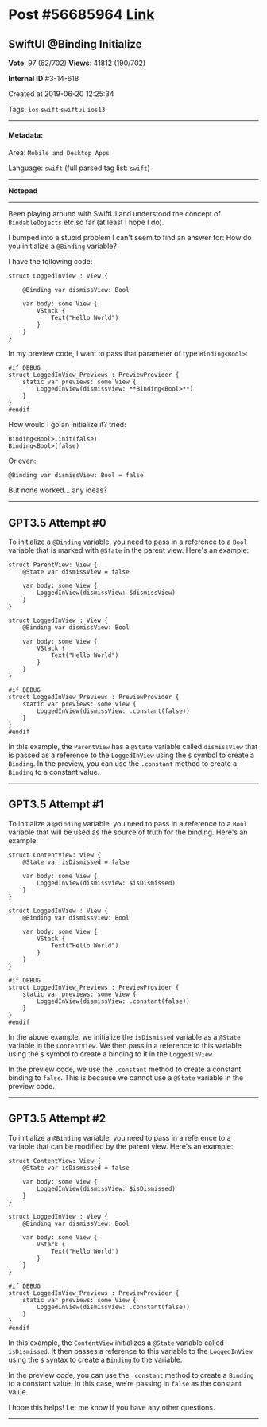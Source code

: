
# Post \#56685964 [Link](https://stackoverflow.com/questions/56685964/)

## SwiftUI @Binding Initialize

**Vote**: 97 (62/702) **Views**: 41812 (190/702) 

**Internal ID** \#3-14-618

Created at 2019-06-20 12:25:34

Tags: `ios` `swift` `swiftui` `ios13`

----------

#### Metadata:

Area: `Mobile and Desktop Apps`

Language: `swift` (full parsed tag list: `swift`)

----------

**Notepad**


----------

Been playing around with SwiftUI and understood the concept of `BindableObjects` etc so far (at least I hope I do). 

I bumped into a stupid problem I can't seem to find an answer for: 
How do you initialize a `@Binding` variable?

I have the following code:

```
struct LoggedInView : View {

    @Binding var dismissView: Bool

    var body: some View {
        VStack {
            Text("Hello World")
        }
    }
}
```


In my preview code, I want to pass that parameter of type `Binding<Bool>`:

```
#if DEBUG
struct LoggedInView_Previews : PreviewProvider {
    static var previews: some View {
        LoggedInView(dismissView: **Binding<Bool>**)
    }
}
#endif
```


How would I go an initialize it? tried:

```
Binding<Bool>.init(false)
Binding<Bool>(false)
```


Or even:

```
@Binding var dismissView: Bool = false
```


But none worked... any ideas?


----------
        
## GPT3.5 Attempt \#0

To initialize a `@Binding` variable, you need to pass in a reference to a `Bool` variable that is marked with `@State` in the parent view. Here's an example:

```
struct ParentView: View {
    @State var dismissView = false
    
    var body: some View {
        LoggedInView(dismissView: $dismissView)
    }
}

struct LoggedInView : View {
    @Binding var dismissView: Bool
    
    var body: some View {
        VStack {
            Text("Hello World")
        }
    }
}

#if DEBUG
struct LoggedInView_Previews : PreviewProvider {
    static var previews: some View {
        LoggedInView(dismissView: .constant(false))
    }
}
#endif
```

In this example, the `ParentView` has a `@State` variable called `dismissView` that is passed as a reference to the `LoggedInView` using the `$` symbol to create a `Binding`. In the preview, you can use the `.constant` method to create a `Binding` to a constant value.

--------

## GPT3.5 Attempt \#1

To initialize a `@Binding` variable, you need to pass in a reference to a `Bool` variable that will be used as the source of truth for the binding. Here's an example:

```
struct ContentView: View {
    @State var isDismissed = false
    
    var body: some View {
        LoggedInView(dismissView: $isDismissed)
    }
}

struct LoggedInView : View {
    @Binding var dismissView: Bool
    
    var body: some View {
        VStack {
            Text("Hello World")
        }
    }
}

#if DEBUG
struct LoggedInView_Previews : PreviewProvider {
    static var previews: some View {
        LoggedInView(dismissView: .constant(false))
    }
}
#endif
```

In the above example, we initialize the `isDismissed` variable as a `@State` variable in the `ContentView`. We then pass in a reference to this variable using the `$` symbol to create a binding to it in the `LoggedInView`. 

In the preview code, we use the `.constant` method to create a constant binding to `false`. This is because we cannot use a `@State` variable in the preview code.

--------

## GPT3.5 Attempt \#2

To initialize a `@Binding` variable, you need to pass in a reference to a variable that can be modified by the parent view. Here's an example:

```
struct ContentView: View {
    @State var isDismissed = false
    
    var body: some View {
        LoggedInView(dismissView: $isDismissed)
    }
}

struct LoggedInView : View {
    @Binding var dismissView: Bool
    
    var body: some View {
        VStack {
            Text("Hello World")
        }
    }
}

#if DEBUG
struct LoggedInView_Previews : PreviewProvider {
    static var previews: some View {
        LoggedInView(dismissView: .constant(false))
    }
}
#endif
```

In this example, the `ContentView` initializes a `@State` variable called `isDismissed`. It then passes a reference to this variable to the `LoggedInView` using the `$` syntax to create a `Binding` to the variable. 

In the preview code, you can use the `.constant` method to create a `Binding` to a constant value. In this case, we're passing in `false` as the constant value. 

I hope this helps! Let me know if you have any other questions.

--------
